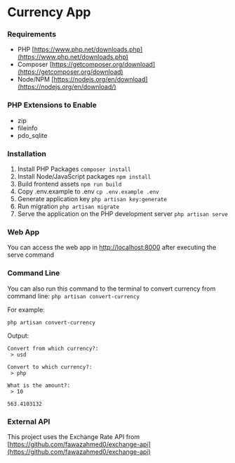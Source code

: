 # Currency App

### Requirements

-   PHP [https://www.php.net/downloads.php](https://www.php.net/downloads.php)
-   Composer [https://getcomposer.org/download](https://getcomposer.org/download)
-   Node/NPM [https://nodejs.org/en/download](https://nodejs.org/en/download/)

### PHP Extensions to Enable

-   zip
-   fileinfo
-   pdo_sqlite

### Installation

1. Install PHP Packages `composer install`
1. Install Node/JavaScript packages `npm install`
1. Build frontend assets `npm run build`
1. Copy .env.example to .env `cp .env.example .env`
1. Generate application key `php artisan key:generate`
1. Run migration `php artisan migrate`
1. Serve the application on the PHP development server `php artisan serve`

### Web App

You can access the web app in [http://localhost:8000](http://localhost:8000) after executing the serve command

### Command Line

You can also run this command to the terminal to convert currency from command line:
`php artisan convert-currency`

For example:

```
php artisan convert-currency
```

Output:

```
Convert from which currency?:
 > usd

Convert to which currency?:
 > php

What is the amount?:
 > 10

563.4103132
```

### External API

This project uses the Exchange Rate API from [https://github.com/fawazahmed0/exchange-api](https://github.com/fawazahmed0/exchange-api)
